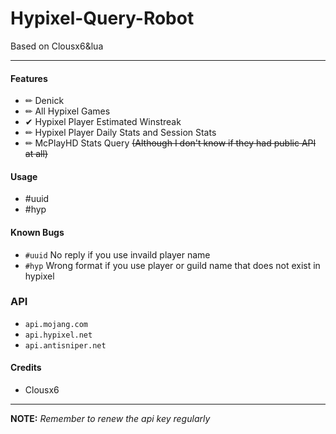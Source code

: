 # Hypixel-Query-Robot
Based on Clousx6&amp;lua

------------

#### Features
* ✏ Denick                                                                                    
* ✏ All Hypixel Games
* ✔ Hypixel Player Estimated Winstreak                                                    
* ✏ Hypixel Player Daily Stats and Session Stats
* ✏ McPlayHD Stats Query ~~(Although I don't know if they had public API at all)~~

#### Usage
* #uuid
* #hyp

#### Known Bugs
* `#uuid` No reply if you use invaild player name
* `#hyp` Wrong format if you use player or guild name that does not exist in hypixel

### API
* `api.mojang.com`
* `api.hypixel.net`
* `api.antisniper.net`

#### Credits
* Clousx6

------------

**NOTE:**
*Remember to renew the api key regularly*
